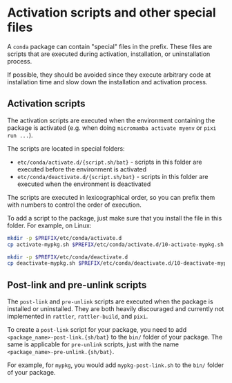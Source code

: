 # Activation scripts and other special files

A `conda` package can contain "special" files in the prefix. These files are scripts that are executed during activation, installation, or uninstallation process.

If possible, they should be avoided since they execute arbitrary code at installation time and slow down the installation and activation process.

## Activation scripts

The activation scripts are executed when the environment containing the package is activated (e.g. when doing `micromamba activate myenv` or `pixi run ...`).

The scripts are located in special folders:

- `etc/conda/activate.d/{script.sh/bat}` - scripts in this folder are executed before the environment is activated
- `etc/conda/deactivate.d/{script.sh/bat}` - scripts in this folder are executed when the environment is deactivated

The scripts are executed in lexicographical order, so you can prefix them with numbers to control the order of execution.

To add a script to the package, just make sure that you install the file in this folder. For
example, on Linux:

```sh
mkdir -p $PREFIX/etc/conda/activate.d
cp activate-mypkg.sh $PREFIX/etc/conda/activate.d/10-activate-mypkg.sh

mkdir -p $PREFIX/etc/conda/deactivate.d
cp deactivate-mypkg.sh $PREFIX/etc/conda/deactivate.d/10-deactivate-mypkg.sh
```

## Post-link and pre-unlink scripts

The `post-link` and `pre-unlink` scripts are executed when the package is installed or
uninstalled. They are both heavily discouraged and currently not implemented in `rattler`,
`rattler-build`, and `pixi`.

To create a `post-link` script for your package, you need to add `<package_name>-post-link.{sh/bat}` to the `bin/` folder of your package.
The same is applicable for `pre-unlink` scripts, just with the name `<package_name>-pre-unlink.{sh/bat}`.

For example, for `mypkg`, you would add `mypkg-post-link.sh` to the `bin/` folder of your package.
